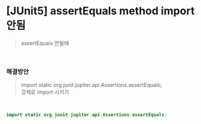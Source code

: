 # [JUnit5] assertEquals method import 안됨   
>assertEquals 안될때   

<br> 

### 해결방안
>import static org.junit.jupiter.api.Assertions.assertEquals;    
>강제로 import 시키기   

<br>

```java
import static org.junit.jupiter.api.Assertions.assertEquals;
```

